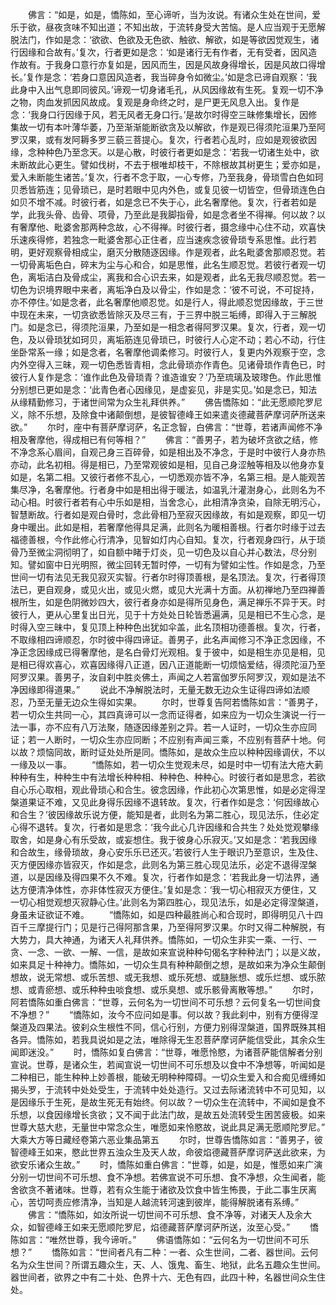 <!-- { "loadSidebar": true } -->
　　佛言：“如是，如是，憍陈如，至心谛听，当为汝说。有诸众生处在世间，爱乐于欲，昼夜贪味不知出道；不知出故，于流转身受大苦恼。是人应当观于无愿解脱法门，作如是念：‘欲欲、色欲及无色欲、触欲、解欲，如是等欲因觉观生，诸行因缘和合故有。’复次，行者更如是念：‘如是诸行无有作者，无有受者，因风造作故有。于我身口意行亦复如是，因风而生，因是风故身得增长，因是风故口得增长。’复作是念：‘若身口意因风造者，我当碎身令如微尘。’如是念已谛自观察：‘我此身中入出气息即同彼风。’谛观一切身诸毛孔，从风因缘故有生死。复观一切不净之物，肉血发抓因风故成。复观是身命终之时，是尸更无风息入出。复作是念：‘我身口行因缘于风，若无风者无身口行。’是故尔时得空三昧修集增长，因修集故一切有本叶薄华萎，乃至渐渐能断欲贪及以解欲，作是观已得须陀洹果乃至阿罗汉果，或有发阿耨多罗三藐三菩提心。复次，行者若心乱时，应如是观彼欲因缘，念种种色乃至念天。以是心散，时彼行者更如是念：‘若我一切诸生处中，欲未断故此心更生。譬如伐树，不去于根唯却枝干，不除根故其树更生；爱亦如是，爱入未断能生诸苦。’复次，行者不念于取，一心专修，乃至我身，骨琐雪白色如珂贝悉皆筋连；见骨琐已，是时若眼中见内外色，或复见彼一切皆空，但骨琐连色白如贝不增不减。时彼行者，如是念已不失于心，此名奢摩他。复次，行者若如是学，此我头骨、齿骨、项骨，乃至此是我脚指骨，如是念者坐不得禅。何以故？以有奢摩他、毗婆舍那两种念故，心不得禅。时彼行者，摄念缘中心住不动，欢喜快乐速疾得修，若独念一毗婆舍那心正住者，应当速疾念彼骨琐专系思惟。此行若明，更好观察骨相成尘，磨灭分散随逐因缘。作是观者，此名毗婆舍那顺忍觉。若一切骨离垢色白，碎末为尘与心和合，如是思惟，此名生顺忍觉。若彼行者观一切色，离垢洁白及骨成尘，离我和合心识去来，如是观者，此名无我尽顺忍觉。若一切色为识境界眼中来者，离垢净白及以骨尘，作如是念：‘彼不可说，不可捉持，亦不停住。’如是念者，此名奢摩他顺忍觉。如是行人，得此顺忍觉因缘故，于三世中现在未来，一切贪欲悉皆除灭及尽三有，于三界中脱三垢缚，即得入于三解脱门。如是念已，得须陀洹果，乃至如是一相念者得阿罗汉果。复次，行者，观一切色，及以骨琐犹如珂贝，离垢筋连见骨琐已，时彼行人心定不动；若心不动，行住坐卧常系一缘；如是念者，名奢摩他调柔修习。时彼行人，复更内外观察于空，念内外空得入三昧，观一切色悉皆青相，念此骨琐亦作青色。见诸骨琐作青色已，时彼行人复作是念：‘谁作此色及骨琐青？谁造谁安？’乃至琉璃及玻瓈色。作此思惟分别想已更如是念：‘此青色者心因缘见，是虚妄见，非是实见。’如是念已，知法从缘精勤修习，于诸世间常为众生礼拜供养。”
　　佛告憍陈如：“此无愿顺陀罗尼义，除不乐想，及除食中诸颠倒想，是彼智德峰王如来遣炎德藏菩萨摩诃萨所送来欲。”
　　尔时，座中有菩萨摩诃萨，名正念智，白佛言：“世尊，若诸声闻修不净相及奢摩他，得成相已有何等相？”
　　佛言：“善男子，若为破坏贪欲之结，修不净念系心眉间，自观己身三百碎骨，如是相出及不净念，于是时中彼行人身亦热亦动，此名初相。得是相已，乃至常观彼如是相，见自己身涩触等相及以他身亦复如是，名第二相。又彼行者修不乱心，一切悉观亦皆不净，名第三相。是人能观苦集尽净，名奢摩他。行者身中如是相出得于暖法，如温乳汁灌澍身心，此则名为不动心相。时彼行者若有心中乐如是相，当舍念心，此相清净贪染，自除无明污心，智慧断故。行者如是观白骨时，念此骨相乃至寂灭因缘故，有如是观察，即见一切身中暖出。此如是相，若奢摩他得具足满，此则名为暖相善根。行者尔时缘于过去福德善根，今作此修心行清净，见智如灯内心自知。复次，行者观身四行，从于琐骨乃至微尘洞彻明了，如自额中睹于灯炎，见一切色及以自心并心数法，尽分别知。譬如窗中日光明照，微尘回转无暂时停，一切有为譬如尘性。作如是念，乃至世间一切有法见无我见寂灭实智。行者尔时得顶善根，是名顶法。复次，行者得顶法已，更自观身，或见火出，或见火燃，或见大光满十方面。从初禅地乃至四禅善根所生，如是色阴微妙四大，彼行者身亦如是得所见身色，满足禅乐不异于天。时彼行人，更从心里复出日光，见于十方处处日轮皆悉遍满，见是相已不生心念，是时得入空三昧中，复见顶上种种色出犹如伞盖，此名顶相功德善根。复次，行者，不取缘相四谛顺忍，尔时彼中得四谛证。善男子，此名声闻修习不净正念因缘，不净正念因缘成已得奢摩他，是名白骨灯光观相。复于彼中，如是相生亦见是相，见是相已得欢喜心，欢喜因缘得八正道，因八正道能断一切烦恼爱结，得须陀洹乃至阿罗汉果。善男子，汝自刹中胜炎佛土，声闻之人若富伽罗乐阿罗汉，观如是法不净因缘即得道果。”
　　说此不净解脱法时，无量无数无边众生证得四谛如法顺忍，乃至无量无边众生得如实果。
　　尔时，世尊复告阿若憍陈如言：“善男子，若一切众生共同一心，其四真谛可以一念而证得者，如来应为一切众生演说一行一法一事，亦不应有八万法聚，随逐因缘差别之异。若一人证时，一切众生亦应同证；若一人断时，一切众生亦应同断；不应别有声闻三乘，不应别有菩萨十地。何以故？烦恼同故，断时证处处所是同。憍陈如，是故众生应以种种因缘调伏，不以一缘及以一事。
　　“憍陈如，若一切众生觉观未尽，如是时中一切有法大疮大莿种种有生，种种生中有法增长种种相、种种色、种种心。时彼行者如是思念，若欲自心乐心取相，观此骨琐心和合生。彼念因缘，作此初心次第思惟，如是必定得涅槃道果证不难，又见此身得乐因缘不退转故。复次，行者作如是念：‘何因缘故心和合生？’彼因缘故乐说方便，能知是者，此则名为第二胜心，现见法乐，住必定心得不退转。复次，行者如是思念：‘我今此心几许因缘和合共生？处处觉观攀缘取舍，如是身心有乐受故，或妄想住。我于彼身心乐寂灭。’又如是念：‘若我因缘和合故生，缘骨琐故，身心安乐乐已还灭。’若彼行人生于眼识乃至意识，生及住、灭方便因缘亦皆寂灭，作如是念，此则名为第三胜心现见法乐，必定不退得涅槃道，以是因缘及得四果不久不难。复次，行者作如是念：‘若我此身一切法界，通达方便清净体性，亦非体性寂灭方便住。’复如是念：‘我一切心相寂灭方便住，又一切心相觉观想灭寂静心住。’此则名为第四胜心，现见法乐，如是必定得涅槃道，身虽未证欲证不难。
　　“憍陈如，如是四种最胜尚心和合现时，即得明见八十四百千三摩提行门；见是行己得阿那含果，乃至得阿罗汉果。尔时又得二种解脱，有大势力，具大神通，为诸天人礼拜供养。憍陈如，一切众生非实一乘、一行、一贪、一念、一欲、一解、一信，是故如来宣说种种句偈名字种种法门；以是义故，如来具足十种神力。憍陈如，一切众生具有种种颠倒之想，是故如来为净众生颠倒想故，说无常想、或乐苦想、或无我想、或乐死想、或膖胀想、或乐烂想、或乐脓想、或青瘀想、或乐种种虫啖食想、或乐臭想、或乐骸骨离散等想。”
　　尔时，阿若憍陈如重白佛言：“世尊，云何名为一切世间不可乐想？云何复名一切世间食不净想？”
　　“憍陈如，汝今不应问如是事。何以故？我此刹中，别有方便得涅槃道及四果法。彼刹众生根性不同，信心行别，方便力别得涅槃道，国界既殊其相各异。憍陈如，若我具说如是之法，唯除得无生忍菩萨摩诃萨能信受此，其余众生闻即迷没。”
　　时，憍陈如复白佛言：“世尊，唯愿怜愍，为诸菩萨能信解者分别宣说。世尊，是诸众生，若闻宣说一切世间不可乐想及以食中不净想等，听闻如是二种相已，能生种种上妙善根，能破无明种种障碍。一切众生爱入和合痴见缠缚如揭头罗，于流转中处处受生，于流转中处处造行。又过去际诸流转中不可见知，以是因缘乐于生死，是故生死无有始终。何以故？一切众生在流转中，不闻如是食不乐想，以食因缘增长贪欲；又不闻于此法门故，是故五处流转受生困苦疲极。如来世尊大慈大悲，无量世中常念众生，唯愿如来怜愍故，说此具足满无愿顺陀罗尼。”
大乘大方等日藏经卷第六恶业集品第五
　　尔时，世尊告憍陈如言：“善男子，彼智德峰王如来，愍此世界五浊众生及天人故，命彼焰德藏菩萨摩诃萨送此欲来，为欲安乐诸众生故。”
　　时，憍陈如重白佛言：“世尊，如是，如是，惟愿如来广演分别一切世间不可乐想、食不净想。若佛宣说不可乐想、食不净想，众生闻者，能舍欲贪不著诸味。世尊，若有众生能于诸欲及饮食中皆生怖畏，于此二事生厌离心，苦切呵责应修清净，当知是人越流转河速到彼岸，能得解脱诸有系缚。”
　　佛言：“憍陈如，如汝所说一切世间不可乐想、食不净等，对诸天人及余大众，如智德峰王如来无愿顺陀罗尼，焰德藏菩萨摩诃萨所送，汝至心受。”
　　憍陈如言：“唯然世尊，我今谛听。”
　　佛语憍陈如：“云何名为一切世间不可乐想？”
　　憍陈如言：“世间者凡有二种：一者、众生世间，二者、器世间。云何名为众生世间？所谓五趣众生，天、人、饿鬼、畜生、地狱，此名五趣众生世间。器世间者，欲界之中有二十处、色界十六、无色有四，此四十种，名器世间众生住处。
